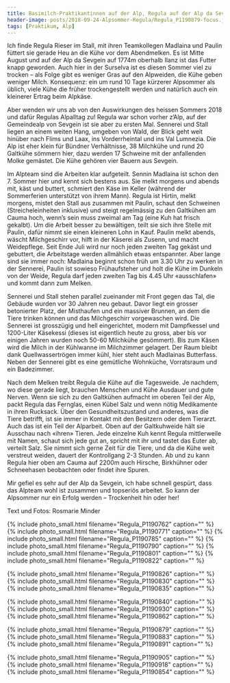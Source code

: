 ```yaml
---
title: Basimilch-Praktikantinnen auf der Alp, Regula auf der Alp da Sevgein
header-image: posts/2018-09-24-Alpsommer-Regula/Regula_P1190879-focus.jpg
tags: [Praktikum, Alp]
---
```

 
Ich finde Regula Rieser im Stall, mit ihren Teamkollegen Madlaina und Paulin füttert sie gerade Heu an die Kühe vor dem Abendmelken. 
Es ist Mitte August und auf der Alp da Sevgein auf 1774m oberhalb Ilanz ist das Futter knapp geworden. Auch hier in der Surselva 
ist es diesen Sommer viel zu trocken – als Folge gibt es weniger Gras auf den Alpweiden, die Kühe geben weniger Milch. Konsequenz: ein 
um rund 10 Tage kürzerer Alpsommer als üblich, viele Kühe die früher trockengestellt werden und natürlich auch ein kleinerer Ertrag beim 
Alpkäse.

Aber wenden wir uns ab von den Auswirkungen des heissen Sommers 2018 und dafür Regulas Alpalltag zu! Regula war schon vorher z’Alp, auf 
der Gemeindealp von Sevgein ist sie aber zu ersten Mal. Sennerei und Stall liegen an einem weiten Hang, umgeben von Wald, der Blick 
geht weit hinüber nach Flims und Laax, ins Vorderrheintal und ins Val Lumnezia. Die Alp ist eher klein für Bündner Verhältnisse, 
38 Milchkühe und rund 20 Galtkühe sömmern hier, dazu werden 17 Schweine mit der anfallenden Molke gemästet. Die Kühe gehören vier 
Bauern aus Sevgein.

Im Alpteam sind die Arbeiten klar aufgeteilt. Sennin Madlaina ist schon den 7. Sommer hier und kennt sich bestens aus. Sie melkt 
morgens und abends mit, käst und buttert, schmiert den Käse im Keller (während der Sommerferien unterstützt von ihrem Mann).
Regula ist Hirtin, melkt morgens, mistet den Stall aus zusammen mit Paulin, schaut den Schweinen (Streicheleinheiten inklusive) und 
steigt regelmässig zu den Galtkühen am Cauma hoch, wenn’s sein muss zweimal am Tag (eine Kuh hat frisch gekalbt).
Um die Arbeit besser zu bewältigen, teilt sie sich ihre Stelle mit Paulin, dafür nimmt sie einen kleineren Lohn in Kauf. Paulin melkt 
abends, wäscht Milchgeschirr vor, hilft in der Käserei als Zusenn, und macht Weidepflege. Seit Ende Juli wird nur noch jeden zweiten 
Tag gekäst und gebuttert, die Arbeitstage werden allmählich etwas entspannter. Aber lange 
sind sie immer noch: Madlaina beginnt schon früh um 3.30 Uhr zu werken in der Sennerei, Paulin ist sowieso Frühaufsteher und holt 
die Kühe im Dunkeln von der Weide, Regula darf jeden zweiten Tag bis 4.45 Uhr «ausschlafen» und kommt dann zum Melken.

Sennerei und Stall stehen parallel zueinander mit Front gegen das Tal, die Gebäude wurden vor 30 Jahren neu gebaut. Davor liegt ein 
grosser betonierter Platz, der Misthaufen und ein massiver Brunnen, an dem die Tiere trinken können und das Milchgeschirr vorgewaschen 
wird. Die Sennerei ist grosszügig und hell eingerichtet, modern mit Dampfkessel und 1200-Liter Käsekessi (dieses ist eigentlich heute 
zu gross, aber bis vor einigen Jahren wurden noch 50-60 Milchkühe gesömmert). Bis zum Käsen wird die Milch in der Kühlwanne im 
Milchzimmer gelagert. Der Raum bleibt dank Quellwassertrögen immer kühl, hier steht auch Madlainas Butterfass. 
Neben der Sennerei gibt es eine gemütliche Wohnküche, Vorratsraum und ein Badezimmer.

Nach dem Melken treibt Regula die Kühe auf die Tagesweide. Je nachdem, wo diese gerade liegt, brauchen Menschen und Kühe Ausdauer 
und gute Nerven. Wenn sie sich zu den Galtkühen aufmacht im oberen Teil der Alp, packt Regula das Fernglas, einen Kübel Salz und wenn 
nötig Medikamente in ihren Rucksack. Über den Gesundheitszustand und anderes, was die Tiere betrifft, ist sie immer in Kontakt mit den 
Besitzern oder dem Tierarzt. Auch das ist ein Teil der Alparbeit. Oben auf der Galtkuhweide hält sie Ausschau nach «ihren» Tieren. 
Jede einzelne Kuh kennt Regula mittlerweile mit Namen, schaut sich jede gut an, spricht mit ihr und tastet das Euter ab, verteilt 
Salz. Sie nimmt sich gerne Zeit für die Tiere, und da die Kühe weit verstreut weiden, dauert der Kontrollgang 2-3 Stunden. 
Ab und zu kann Regula hier oben am Cauma auf 2200m auch Hirsche, Birkhühner oder Schneehasen beobachten oder findet ihre Spuren.

Mir gefiel es sehr auf der Alp da Sevgein, ich habe schnell gespürt, dass das Alpteam wohl ist zusammen und topseriös arbeitet. So 
kann der Alpsommer nur ein Erfolg werden – Trockenheit hin oder her!


Text und Fotos: Rosmarie Minder

{% include photo_small.html filename="Regula_P1190762" caption="" %}
{% include photo_small.html filename="Regula_P1190771" caption="" %}
{% include photo_small.html filename="Regula_P1190785" caption="" %}
{% include photo_small.html filename="Regula_P1190790" caption="" %}
{% include photo_small.html filename="Regula_P1190801" caption="" %}
{% include photo_small.html filename="Regula_P1190822" caption="" %}

{% include photo_small.html filename="Regula_P1190826" caption="" %}
{% include photo_small.html filename="Regula_P1190830" caption="" %}
{% include photo_small.html filename="Regula_P1190835" caption="" %}

{% include photo_small.html filename="Regula_P1190840" caption="" %}
{% include photo_small.html filename="Regula_P1190930" caption="" %}
{% include photo_small.html filename="Regula_P1190862" caption="" %}

{% include photo_small.html filename="Regula_P1190879" caption="" %}
{% include photo_small.html filename="Regula_P1190883" caption="" %}
{% include photo_small.html filename="Regula_P1190891" caption="" %}

{% include photo_small.html filename="Regula_P1190905" caption="" %}
{% include photo_small.html filename="Regula_P1190918" caption="" %}
{% include photo_small.html filename="Regula_P1190854" caption="" %}
